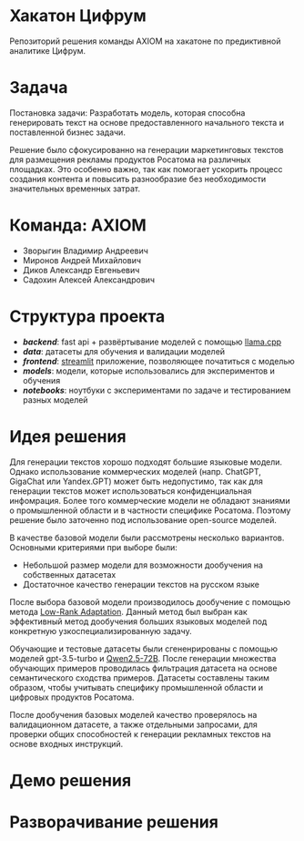 # Хакатон Цифрум

Репозиторий решения команды AXIOM на хакатоне по предиктивной аналитике Цифрум.

# Задача

Постановка задачи: Разработать модель, которая способна генерировать текст на основе предоставленного начального текста и поставленной бизнес задачи.

Решение было сфокусированно на генерации маркетинговых текстов для размещения рекламы продуктов Росатома на различных площадках. Это особенно важно, так как помогает ускорить процесс создания контента и повысить разнообразие без необходимости значительных временных затрат.

# Команда: AXIOM
- Зворыгин Владимир Андреевич
- Миронов Андрей Михайлович
- Диков Александр Евгеньевич
- Садохин Алексей Александрович

# Структура проекта
- **_backend_**: fast api + развёртывание моделей с помощью [llama.cpp](https://github.com/ggerganov/llama.cpp)
- **_data_**: датасеты для обучения и валидации моделей
- **_frontend_**: [streamlit](https://streamlit.io/) приложение, позволяющее початиться с моделью
- **_models_**: модели, которые использовались для экспериментов и обучения
- **_notebooks_**: ноутбуки с экспериментами по задаче и тестированием разных моделей

# Идея решения

Для генерации текстов хорошо подходят большие языковые модели. Однако использование коммерческих моделей (напр. ChatGPT, GigaChat или Yandex.GPT) может быть недопустимо, так как для генерации текстов может использоваться конфиденциальная инфомрация. 
Более того коммерческие модели не обладают знаниями о промышленной области и в частности специфике Росатома. Поэтому решение было заточенно под использование open-source моделей.

В качестве базовой модели были рассмотрены несколько вариантов. Основными критериями при выборе были:

- Небольшой размер модели для возможности дообучения на собственных датасетах 
- Достаточное качество генерации текстов на русском языке

После выбора базовой модели производилось дообучение с помощью метода [Low-Rank Adaptation](https://arxiv.org/abs/2106.09685). 
Данный метод был выбран как эффективный метод дообучения больших языковых моделей под конкретную узкоспециализированную задачу.

Обучающие и тестовые датасеты были сгененрированы с помощью моделей gpt-3.5-turbo и [Qwen2.5-72B](https://huggingface.co/Qwen/Qwen2.5-72B-Instruct). 
После генерации множества обучающих примеров проводилась фильтрация датасета на основе семантического сходства примеров.
Датасеты составлены таким образом, чтобы учитывать специфику промышленной области и цифровых продуктов Росатома.

После дообучения базовых моделей качество проверялось на валидационном датасете, а также отдельными запросами, для проверки общих способностей к генерации рекламных текстов на основе входных инструкций. 

# Демо решения

# Разворачивание решения
